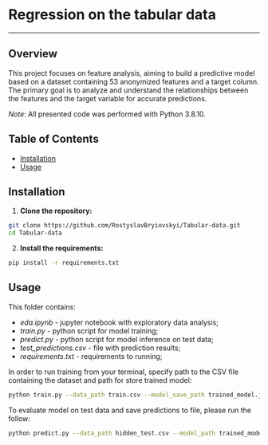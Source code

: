 # Regression on the tabular data
------------------------------------

## Overview

This project focuses on feature analysis, aiming to build a predictive model based on a dataset containing 53 anonymized features and a target column. The primary goal is to analyze and understand the relationships between the features and the target variable for accurate predictions.

*Note*: All presented code was performed with Python 3.8.10.

## Table of Contents

- [Installation](#installation)
- [Usage](#usage)

## Installation

1. **Clone the repository:**

```bash
git clone https://github.com/RostyslavBryiovskyi/Tabular-data.git
cd Tabular-data
```

2. **Install the requirements:**
```bash
pip install -r requirements.txt
```

## Usage
This folder contains:
* *eda.ipynb* - jupyter notebook with exploratory data analysis;
* *train.py* -  python script for model training;
* *predict.py* - python script for model inference on test data;
* *test_predictions.csv* - file with prediction results;
* *requirements.txt* - requirements to running;

In order to run training from your terminal, specify path to the CSV file containing the dataset and path for store trained model:

```bash
python train.py --data_path train.csv --model_save_path trained_model.joblib
```

To evaluate model on test data and save predictions to file, please run the follow:
```bash
python predict.py --data_path hidden_test.csv --model_path trained_model.joblib --predictions_save_path test_predictions.csv
```
